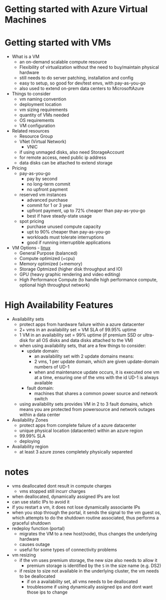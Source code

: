 # Getting started with Azure Virtual Machines

# Getting started with VMs
- What is a VM
  - an on-demand scalable compute resource
  - Flexibility of virtualization without the need to buy/maintain physical hardware
  - still needs to do server patching, installation and config
  - easy to setup, so good for dev/test envs, with pay-as-you-go
  - also used to extend on-prem data centers to MicrosoftAzure
- Things to consider
  - vm naming convention
  - deployment location
  - vm sizing requirements
  - quantity of VMs needed
  - OS requirements
  - VM configuration
- Related resources
  - Resource Group
  - VNet (Virtual Network)
    - VNIC
  - if using unmaged disks, also need StorageAccount
  - for remote access, need public ip address
  - data disks can be attached to extend storage
- Pricing
  - pay-as-you-go
    - pay by second
    - no long-term commit
    - no upfront payment
  - reserved vm instances
    - advanced purchase
    - commit for 1 or 3 year
    - upfront payment, up to 72% cheaper than pay-as-you-go
    - best if have steady-state usage
  - spot pricing
    - purchase unused compute capacity
    - upt to 90% cheaper than pay-as-you-go
    - workloads must tolerate interruptions
    - good if running interruptible applications
- VM Options - [linux](https://azure.microsoft.com/en-us/pricing/details/virtual-machines/linux/)
  - General Purpose (balanced)
  - Compute optimized (+cpu)
  - Memory optimized (+memory)
  - Storage Optmized (higher disk throughput and IO)
  - GPU (heavy graphic rendering and video editing)
  - High Performance Compute (to handle high performance compute, optional high throughput network)

# High Availability Features
- Availability sets
  - protect apps from hardware failure within a azure datacenter
  - 2+ vms in an availability set = VM SLA of 99.95% uptime
  - 1 VM in an availability set = 99% uptime (if premium SSD or ultra-disk for all OS disks and data disks attached to the VM)
  - when using availability sets, that are a few things to consider:
    - update domain:
      - an availability set with 2 update domains means:
      - 2 vms, 1 per update domain, which are given update-domain numbers of UD-1
      - when and maintenance update occurs, it is executed one vm at a time, ensuring one of the vms with the id UD-1 is always available
    - fault domain:
      - machines that shares a common power source and network switch
  - using availability sets provides VM in 2 to 3 fault domains, which means you are protected from powersource and network outages within a data center
- Availability Zones
  - protect apps from complete failure of a azure datacenter
  - unique physical location (datacenter) within an azure region
  - 99.99% SLA
  - deploying 
- Availability region
  - at least 3 azure zones completely physically separeted

# notes
- vms deallocated dont result in compute charges
  - vms stopped still incurr charges
- when deallocated, dynamically assigned IPs are lost
- can use static IPs to avoid it
- if you restart a vm, it does not lose dynamically associante IPs
- when you stop through the portal, it sends the signal to the vm guest os, which attempts to do the shutdown routine associated, thus performs a graceful shutdown
- redeploy function (portal)
  - migrates the VM to a new host(node), thus changes the underlying hardware
  - causes outage
  - useful for some types of connectivity problems
- vm resizing
  - if the vm uses premium storage, the new size also needs to allow it
    - premium storage is identified by the `S` in the size name (e.g. DS2)
  - if resize to size not available in the underlying cluster, the vm needs to be deallocated
    - if on a availability set, all vms needs to be deallocated
    - troublesome if using dynamically assigned ips and dont want those ips to change

